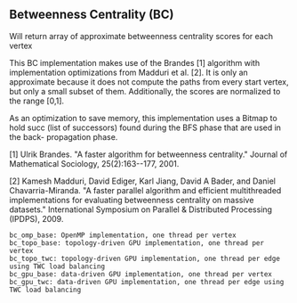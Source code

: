 ## Betweenness Centrality (BC) ##

Will return array of approximate betweenness centrality scores for each vertex

This BC implementation makes use of the Brandes [1] algorithm with
implementation optimizations from Madduri et al. [2]. It is only an approximate
because it does not compute the paths from every start vertex, but only a small
subset of them. Additionally, the scores are normalized to the range [0,1].

As an optimization to save memory, this implementation uses a Bitmap to hold
succ (list of successors) found during the BFS phase that are used in the back-
propagation phase.

[1] Ulrik Brandes. "A faster algorithm for betweenness centrality." Journal of
    Mathematical Sociology, 25(2):163--177, 2001.

[2] Kamesh Madduri, David Ediger, Karl Jiang, David A Bader, and Daniel
	Chavarria-Miranda. "A faster parallel algorithm and efficient multithreaded
	implementations for evaluating betweenness centrality on massive datasets."
	International Symposium on Parallel & Distributed Processing (IPDPS), 2009.

```
bc_omp_base: OpenMP implementation, one thread per vertex
bc_topo_base: topology-driven GPU implementation, one thread per vertex
bc_topo_twc: topology-driven GPU implementation, one thread per edge using TWC load balancing
bc_gpu_base: data-driven GPU implementation, one thread per vertex
bc_gpu_twc: data-driven GPU implementation, one thread per edge using TWC load balancing
```
